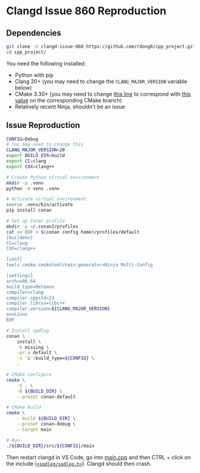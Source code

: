 # Clangd Issue 860 Reproduction

## Dependencies

```bash
git clone -b clangd-issue-860 https://github.com/rdong8/cpp_project.git
cd cpp_project/
```

You need the following installed:

- Python with pip
- Clang 20+ (you may need to change the `CLANG_MAJOR_VERSION` variable below)
- CMake 3.30+ (you may need to change [this line](./CMakeLists.txt#L6) to correspond with [this value](https://gitlab.kitware.com/cmake/cmake/-/blob/master/Help/dev/experimental.rst?ref_type=heads&plain=1#L84) on the corresponding CMake branch)
- Relatively recent Ninja, shouldn't be an issue

## Issue Reproduction

```bash
CONFIG=Debug
# You may need to change this
CLANG_MAJOR_VERSION=20
export BUILD_DIR=build
export CC=clang
export CXX=clang++

# Create Python virtual environment
mkdir -p .venv
python -m venv .venv

# Activate virtual environment
source .venv/bin/activate
pip install conan

# Set up Conan profile
mkdir -p ~/.conan2/profiles
cat << EOF > $(conan config home)/profiles/default
[buildenv]
CC=clang
CXX=clang++

[conf]
tools.cmake.cmaketoolchain:generator=Ninja Multi-Config

[settings]
arch=x86_64
build_type=Release
compiler=clang
compiler.cppstd=23
compiler.libcxx=libc++
compiler.version=${CLANG_MAJOR_VERSION}
os=Linux
EOF

# Install spdlog
conan \
    install \
    -b missing \
    -pr:a default \
    -s '&':build_type=${CONFIG} \
    .

# CMake configure
cmake \
    -S . \
    -B ${BUILD_DIR} \
    --preset conan-default

# CMake build
cmake \
    --build ${BUILD_DIR} \
    --preset conan-debug \
    --target main

# Run
./${BUILD_DIR}/src/${CONFIG}/main
```

Then restart clangd in VS Code, go into [main.cpp](src/main.cpp) and then CTRL + click on the include ([`<spdlog/spdlog.h>`](src/main.cpp#L1)). Clangd should then crash.
